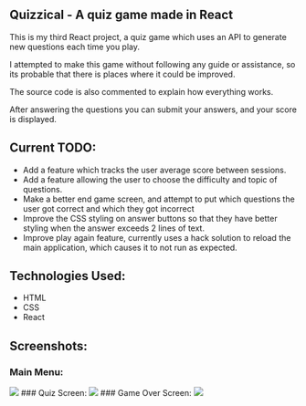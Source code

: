 ## Quizzical - A quiz game made in React

This is my third React project, a quiz game which uses an API to generate new questions each time you play.

I attempted to make this game without following any guide or assistance, so its probable that there is places where it could be improved.

The source code is also commented to explain how everything works.

After answering the questions you can submit your answers, and your score is displayed.

## Current TODO:
- Add a feature which tracks the user average score between sessions.
- Add a feature allowing the user to choose the difficulty and topic of questions.
- Make a better end game screen, and attempt to put which questions the user got correct and which they got incorrect
- Improve the CSS styling on answer buttons so that they have better styling when the answer exceeds 2 lines of text.
- Improve play again feature, currently uses a hack solution to reload the main application, which causes it to not run as expected.

## Technologies Used:
- HTML 
- CSS
- React

## Screenshots:
### Main Menu:
<img src = "https://cdn.upload.systems/uploads/qCLEJdxc.png">
### Quiz Screen:
<img src = "https://cdn.upload.systems/uploads/3dkvAZqz.png">
### Game Over Screen:
<img src = "https://cdn.upload.systems/uploads/c2pZzOU3.png">

